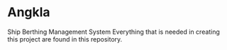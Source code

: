 # Angkla
Ship Berthing Management System
Everything that is needed in creating this project are found in this repository.
